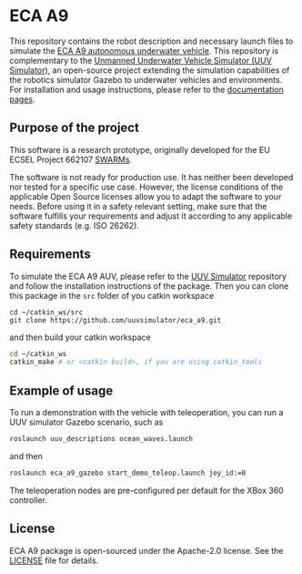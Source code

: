 # ECA A9

This repository contains the robot description and necessary launch files to
simulate the [ECA A9 autonomous underwater vehicle](https://www.ecagroup.com/en/solutions/a9-s-auv-autonomous-underwater-vehicle).
This repository is complementary to the [Unmanned Underwater Vehicle Simulator (UUV Simulator)](https://github.com/uuvsimulator/uuv_simulator),
an open-source project extending the simulation capabilities of the robotics
simulator Gazebo to underwater vehicles and environments. For installation and
usage instructions, please refer to the [documentation pages](https://uuvsimulator.github.io/).

## Purpose of the project

This software is a research prototype, originally developed for the EU ECSEL
Project 662107 [SWARMs](http://swarms.eu/).

The software is not ready for production use. It has neither been developed nor
tested for a specific use case. However, the license conditions of the
applicable Open Source licenses allow you to adapt the software to your needs.
Before using it in a safety relevant setting, make sure that the software
fulfills your requirements and adjust it according to any applicable safety
standards (e.g. ISO 26262).

## Requirements

To simulate the ECA A9 AUV, please refer to the [UUV Simulator](https://github.com/uuvsimulator/uuv_simulator)
repository and follow the installation instructions of the package. Then you can clone
this package in the `src` folder of you catkin workspace

```
cd ~/catkin_ws/src
git clone https://github.com/uuvsimulator/eca_a9.git
```

and then build your catkin workspace

```bash
cd ~/catkin_ws
catkin_make # or <catkin build>, if you are using catkin_tools
```

## Example of usage

To run a demonstration with the vehicle with teleoperation, you can run a UUV
simulator Gazebo scenario, such as

```bash
roslaunch uuv_descriptions ocean_waves.launch
```

and then

```bash
roslaunch eca_a9_gazebo start_demo_teleop.launch joy_id:=0
```

The teleoperation nodes are pre-configured per default for the XBox 360
controller.

## License

ECA A9 package is open-sourced under the Apache-2.0 license. See the
[LICENSE](LICENSE) file for details.
